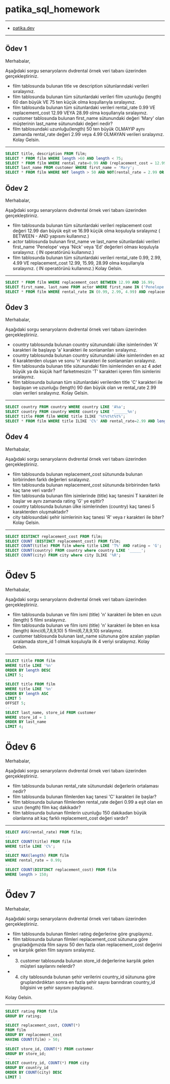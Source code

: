 # patika_sql_homework 
***
* [patika.dev](https://app.patika.dev/evrenekici)
***

## Ödev 1
Merhabalar,

Aşağıdaki sorgu senaryolarını dvdrental örnek veri tabanı üzerinden gerçekleştiriniz.

* film tablosunda bulunan title ve description sütunlarındaki verileri sıralayınız.
* film tablosunda bulunan tüm sütunlardaki verileri film uzunluğu (length) 60 dan büyük VE 75 ten küçük olma koşullarıyla sıralayınız.
* film tablosunda bulunan tüm sütunlardaki verileri rental_rate 0.99 VE replacement_cost 12.99 VEYA 28.99 olma koşullarıyla sıralayınız.
* customer tablosunda bulunan first_name sütunundaki değeri 'Mary' olan müşterinin last_name sütunundaki değeri nedir?
* film tablosundaki uzunluğu(length) 50 ten büyük OLMAYIP aynı zamanda rental_rate değeri 2.99 veya 4.99 OLMAYAN verileri sıralayınız.
Kolay Gelsin.

***

```sql
SELECT title, description FROM film;
SELECT * FROM film WHERE length >60 AND length < 75;
SELECT * FROM film WHERE rental_rate=0.99 AND (replacement_cost = 12.99 or replacement_cost = 28.99);
SELECT last_name FROM customer WHERE first_name = 'Mary';
SELECT * FROM film WHERE NOT length > 50 AND NOT(rental_rate = 2.99 OR rental_rate = 4.99);
```

## Ödev 2

Merhabalar,

Aşağıdaki sorgu senaryolarını dvdrental örnek veri tabanı üzerinden gerçekleştiriniz.

* film tablosunda bulunan tüm sütunlardaki verileri replacement cost değeri 12.99 dan büyük eşit ve 16.99 küçük olma koşuluyla sıralayınız ( BETWEEN - AND yapısını kullanınız.)
* actor tablosunda bulunan first_name ve last_name sütunlardaki verileri first_name 'Penelope' veya 'Nick' veya 'Ed' değerleri olması koşuluyla sıralayınız. ( IN operatörünü kullanınız.)
* film tablosunda bulunan tüm sütunlardaki verileri rental_rate 0.99, 2.99, 4.99 VE replacement_cost 12.99, 15.99, 28.99 olma koşullarıyla sıralayınız. ( IN operatörünü kullanınız.)
Kolay Gelsin.

***

```sql
SELECT * FROM film WHERE replacement_cost BETWEEN 12.99 AND 16.99;
SELECT first_name, last_name FROM actor WHERE first_name IN ('Penelope','Nick','Ed');
SELECT * FROM film WHERE rental_rate IN (0.99, 2.99, 4.99) AND replacement_cost IN (12.99, 15.99, 28.99);
```

## Ödev 3

Merhabalar,

Aşağıdaki sorgu senaryolarını dvdrental örnek veri tabanı üzerinden gerçekleştiriniz.

* country tablosunda bulunan country sütunundaki ülke isimlerinden 'A' karakteri ile başlayıp 'a' karakteri ile sonlananları sıralayınız.
* country tablosunda bulunan country sütunundaki ülke isimlerinden en az 6 karakterden oluşan ve sonu 'n' karakteri ile sonlananları sıralayınız.
* film tablosunda bulunan title sütunundaki film isimlerinden en az 4 adet büyük ya da küçük harf farketmesizin 'T' karakteri içeren film isimlerini sıralayınız.
* film tablosunda bulunan tüm sütunlardaki verilerden title 'C' karakteri ile başlayan ve uzunluğu (length) 90 dan büyük olan ve rental_rate 2.99 olan verileri sıralayınız.
Kolay Gelsin.


***
```sql
SELECT country FROM country WHERE country LIKE 'A%a';
SELECT country FROM country WHERE country LIKE '______%n';
SELECT title FROM film WHERE title ILIKE '%t%t%t%t%';
SELECT * FROM film WHERE title ILIKE 'C%' AND rental_rate=2.99 AND length>90 ;
```

## Ödev 4

Merhabalar,

Aşağıdaki sorgu senaryolarını dvdrental örnek veri tabanı üzerinden gerçekleştiriniz.

* film tablosunda bulunan replacement_cost sütununda bulunan birbirinden farklı değerleri sıralayınız.
* film tablosunda bulunan replacement_cost sütununda birbirinden farklı kaç tane veri vardır?
* film tablosunda bulunan film isimlerinde (title) kaç tanesini T karakteri ile başlar ve aynı zamanda rating 'G' ye eşittir?
* country tablosunda bulunan ülke isimlerinden (country) kaç tanesi 5 karakterden oluşmaktadır?
* city tablosundaki şehir isimlerinin kaç tanesi 'R' veya r karakteri ile biter?
Kolay Gelsin.

***
```sql
SELECT DISTINCT replacement_cost FROM film;
SELECT COUNT (DISTINCT replacement_cost) FROM film;
SELECT COUNT(title) FROM film where title LIKE 'T%' AND rating = 'G';
SELECT COUNT(country) FROM country where country LIKE '_____';
SELECT COUNT(city) FROM city where city ILIKE '%R';
```
# Ödev 5

Merhabalar,

Aşağıdaki sorgu senaryolarını dvdrental örnek veri tabanı üzerinden gerçekleştiriniz.

* film tablosunda bulunan ve film ismi (title) 'n' karakteri ile biten en uzun (length) 5 filmi sıralayınız.
* film tablosunda bulunan ve film ismi (title) 'n' karakteri ile biten en kısa (length) ikinci(6,7,8,9,10) 5 filmi(6,7,8,9,10) sıralayınız.
* customer tablosunda bulunan last_name sütununa göre azalan yapılan sıralamada store_id 1 olmak koşuluyla ilk 4 veriyi sıralayınız.
Kolay Gelsin.

***

```sql
SELECT title FROM film
WHERE title LIKE '%n'
ORDER BY length DESC
LIMIT 5;
--
SELECT title FROM film
WHERE title LIKE '%n'
ORDER BY length ASC
LIMIT 5
OFFSET 5;
--
SELECT last_name, store_id FROM customer
WHERE store_id = 1
ORDER BY last_name
LIMIT 4;
```
# Ödev 6

Merhabalar,

Aşağıdaki sorgu senaryolarını dvdrental örnek veri tabanı üzerinden gerçekleştiriniz.

* film tablosunda bulunan rental_rate sütunundaki değerlerin ortalaması nedir?
* film tablosunda bulunan filmlerden kaç tanesi 'C' karakteri ile başlar?
* film tablosunda bulunan filmlerden rental_rate değeri 0.99 a eşit olan en uzun (length) film kaç dakikadır?
* film tablosunda bulunan filmlerin uzunluğu 150 dakikadan büyük olanlarına ait kaç farklı replacement_cost değeri vardır?

***

```sql
SELECT AVG(rental_rate) FROM film;
--
SELECT COUNT(title) FROM film
WHERE title LIKE 'C%';
--
SELECT MAX(length) FROM film
WHERE rental_rate = 0.99;
--
SELECT COUNT(DISTINCT replacement_cost) FROM film
WHERE length > 150;
```

# Ödev 7
Merhabalar,

Aşağıdaki sorgu senaryolarını dvdrental örnek veri tabanı üzerinden gerçekleştiriniz.

* film tablosunda bulunan filmleri rating değerlerine göre gruplayınız.
* film tablosunda bulunan filmleri replacement_cost sütununa göre grupladığımızda film sayısı 50 den fazla olan replacement_cost değerini ve karşılık gelen film sayısını sıralayınız.
* 3. customer tablosunda bulunan store_id değerlerine karşılık gelen müşteri sayılarını nelerdir? 
* 4. city tablosunda bulunan şehir verilerini country_id sütununa göre gruplandırdıktan sonra en fazla şehir sayısı barındıran country_id bilgisini ve şehir sayısını paylaşınız.

Kolay Gelsin.

***

```sql
SELECT rating FROM film
GROUP BY rating;
--
SELECT replacement_cost, COUNT(*)
FROM film
GROUP BY replacement_cost
HAVING COUNT(film) > 50;
--
SELECT store_id, COUNT(*) FROM customer
GROUP BY store_id;
--
SELECT country_id, COUNT(*) FROM city
GROUP BY country_id
ORDER BY COUNT(city) DESC
LIMIT 1
```
